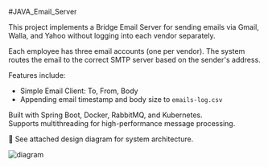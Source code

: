#JAVA_Email_Server

This project implements a Bridge Email Server for sending emails via Gmail, Walla, and Yahoo without logging into each vendor separately.

Each employee has three email accounts (one per vendor). The system routes the email to the correct SMTP server based on the sender's address.

Features include:  
- Simple Email Client: To, From, Body 
- Appending email timestamp and body size to `emails-log.csv`  

Built with Spring Boot, Docker, RabbitMQ, and Kubernetes.  
Supports multithreading for high-performance message processing.  

📌 See attached design diagram for system architecture.



![diagram](https://github.com/user-attachments/assets/35845fa6-3e62-4de2-9d2b-75920ee3fdd2)
